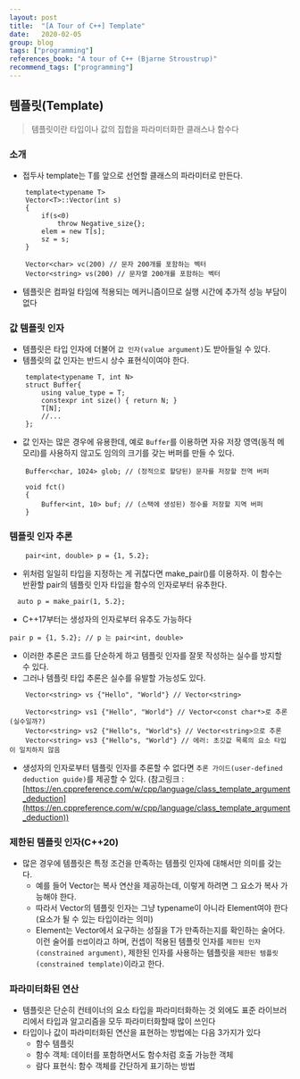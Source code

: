 ```yaml
---
layout: post
title:  "[A Tour of C++] Template"
date:   2020-02-05
group: blog
tags: ["programming"]
references_book: "A tour of C++ (Bjarne Stroustrup)"
recommend_tags: ["programming"]
---
```


## 템플릿(Template)

> 템플릿이란 타입이나 값의 집합을 파라미터화한 클래스나 함수다

### 소개

- 접두사 template<typename T>는 T를 앞으로 선언할 클래스의 파라미터로 만든다.
```
    template<typename T>
    Vector<T>::Vector(int s)
    {
    	if(s<0)
    		throw Negative_size{};
    	elem = new T[s];
    	sz = s;
    }

    Vector<char> vc(200) // 문자 200개를 포함하는 벡터
    Vector<string> vs(200) // 문자열 200개를 포함하는 벡터
```
- 템플릿은 컴파일 타임에 적용되는 메커니즘이므로 실행 시간에 추가적 성능 부담이 없다

### 값 템플릿 인자


- 템플릿은 타입 인자에 더불어 `값 인자(value argument)`도 받아들일 수 있다.
- 템플릿의 값 인자는 반드시 상수 표현식이여야 한다.
```
    template<typename T, int N>
    struct Buffer{
    	using value_type = T;
    	constexpr int size() { return N; }
    	T[N];
    	//...
    };
```
- 값 인자는 많은 경우에 유용한데, 예로 `Buffer`를 이용하면 자유 저장 영역(동적 메모리)를 사용하지 않고도 임의의 크기를 갖는 버퍼를 만들 수 있다.
```
    Buffer<char, 1024> glob; // (정적으로 할당된) 문자를 저장할 전역 버퍼
    
    void fct()
    {
    	Buffer<int, 10> buf; // (스택에 생성된) 정수를 저장할 지역 버퍼
    }
```
### 템플릿 인자 추론

```
    pair<int, double> p = {1, 5.2};
```
- 위처럼 일일히 타입을 지정하는 게 귀찮다면 make_pair()를 이용하자. 이 함수는 반환할 pair의 템플릿 인자 타입을 함수의 인자로부터 유추한다.
```
  auto p = make_pair(1, 5.2};
```
- C++17부터는 생성자의 인자로부터 유추도 가능하다
```
pair p = {1, 5.2}; // p 는 pair<int, double>
```
- 이러한 추론은 코드를 단순하게 하고 템플릿 인자를 잘못 작성하는 실수를 방지할 수 있다.
- 그러나 템플릿 타입 추론은 실수를 유발할 가능성도 있다.
```
    Vector<string> vs {"Hello", "World"} // Vector<string>
    
    Vector<string> vs1 {"Hello", "World"} // Vector<const char*>로 추론 (실수일까?)
    Vector<string> vs2 {"Hello"s, "World"s} // Vector<string>으로 추론
    Vector<string> vs3 {"Hello"s, "World"} // 에러: 초깃값 목록의 요소 타입이 일치하지 않음
```
- 생성자의 인자로부터 템플릿 인자를 추론할 수 없다면 `추론 가이드(user-defined deduction guide)`를 제공할 수 있다. (참고링크 : [https://en.cppreference.com/w/cpp/language/class_template_argument_deduction](https://en.cppreference.com/w/cpp/language/class_template_argument_deduction))

### 제한된 템플릿 인자(C++20)

- 많은 경우에 템플릿은 특정 조건을 만족하는 템플릿 인자에 대해서만 의미를 갖는다.
    - 예를 들어 Vector는 복사 연산을 제공하는데, 이렇게 하려면 그 요소가 복사 가능해야 한다.
    - 따라서 Vector의 템플릿 인자는 그냥 typename이 아니라 Element여야 한다(요소가 될 수 있는 타입이라는 의미)
    - Element는 Vector에서 요구하는 성질을 T가 만족하는지를 확인하는 술어다. 이런 술어를 `컨셉`이라고 하며, 컨셉이 적용된 템플릿 인자를 `제한된 인자(constrained argument)`, 제한된 인자를 사용하는 템플릿을 `제한된 템플릿(constrained template)`이라고 한다.

### 파라미터화된 연산

- 템플릿은 단순히 컨테이너의 요소 타입을 파라미터화하는 것 외에도 표준 라이브러리에서 타입과 알고리즘을 모두 파라미터화할때 많이 쓰인다
- 타입이나 값이 파라미터화된 연산을 표현하는 방법에는 다음 3가지가 있다
    - 함수 템플릿
    - 함수 객체: 데이터를 포함하면서도 함수처럼 호출 가능한 객체
    - 람다 표현식: 함수 객체를 간단하게 표기하는 방법